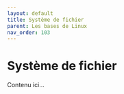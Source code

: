 ```yaml
---
layout: default
title: Système de fichier
parent: Les bases de Linux
nav_order: 103
---
```


# Système de fichier

Contenu ici...
